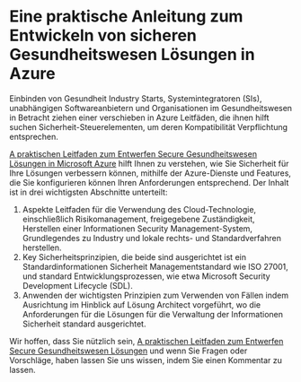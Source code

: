 <properties
   pageTitle="Eine praktische Anleitung zum Entwickeln von sicheren Gesundheitswesen Lösungen in Azure | Microsoft Azure"
   description=" In diesem Artikel können Sie die Grundlagen zum Verbessern der Sicherheit für Ihre Gesundheitswesen Lösungen mithilfe von Azure Dienste und Features, die Sie konfigurieren. "
   services="security"
   documentationCenter="na"
   authors="TomShinder"
   manager="MBaldwin"
   editor="TomSh"/>

<tags
   ms.service="security"
   ms.devlang="na"
   ms.topic="article"
   ms.tgt_pltfrm="na"
   ms.workload="na"
   ms.date="09/06/2016"
   ms.author="terrylan"/>

# <a name="a-practical-guide-to-designing-secure-health-care-solutions-in-azure"></a>Eine praktische Anleitung zum Entwickeln von sicheren Gesundheitswesen Lösungen in Azure

Einbinden von Gesundheit Industry Starts, Systemintegratoren (SIs), unabhängigen Softwareanbietern und Organisationen im Gesundheitswesen in Betracht ziehen einer verschieben in Azure Leitfäden, die ihnen hilft suchen Sicherheit-Steuerelementen, um deren Kompatibilität Verpflichtung entsprechen.

[A praktischen Leitfaden zum Entwerfen Secure Gesundheitswesen Lösungen in Microsoft Azure](https://aka.ms/azureindustrysecurity) hilft Ihnen zu verstehen, wie Sie Sicherheit für Ihre Lösungen verbessern können, mithilfe der Azure-Dienste und Features, die Sie konfigurieren können Ihren Anforderungen entsprechend.
Der Inhalt ist in drei wichtigsten Abschnitte unterteilt:

1. Aspekte Leitfaden für die Verwendung des Cloud-Technologie, einschließlich Risikomanagement, freigegebene Zuständigkeit, Herstellen einer Informationen Security Management-System, Grundlegendes zu Industry und lokale rechts- und Standardverfahren herstellen.
2. Key Sicherheitsprinzipien, die beide sind ausgerichtet ist ein Standardinformationen Sicherheit Managementstandard wie ISO 27001, und standard Entwicklungsprozessen, wie etwa Microsoft Security Development Lifecycle (SDL).
3. Anwenden der wichtigsten Prinzipien zum Verwenden von Fällen indem Ausrichtung im Hinblick auf Lösung Architect vorgeführt, wo die Anforderungen für die Lösungen für die Verwaltung der Informationen Sicherheit standard ausgerichtet.

Wir hoffen, dass Sie nützlich sein, [A praktischen Leitfaden zum Entwerfen Secure Gesundheitswesen Lösungen](https://aka.ms/azureindustrysecurity) und wenn Sie Fragen oder Vorschläge, haben lassen Sie uns wissen, indem Sie einen Kommentar zu lassen.
